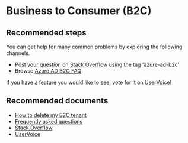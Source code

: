  <properties
	pageTitle="Business to Consumer (B2C)"
	description="Business to Consumer (B2C)"
	service="microsoft.azureactivedirectory"
	resource="b2cDirectories"
	authors="parakhj"
	displayOrder=""
	selfHelpType="generic"
	supportTopicIds="32570973"
	resourceTags=""
	productPesIds="14785,14785,16580"
	cloudEnvironments="public"
/>

# Business to Consumer (B2C)

## **Recommended steps**

You can get help for many common problems by exploring the following channels.

* Post your question on [Stack Overflow](http://stackoverflow.com/questions/tagged/azure-ad-b2c) using the tag 'azure-ad-b2c'
* Browse [Azure AD B2C FAQ](https://docs.microsoft.com/azure/active-directory-b2c/active-directory-b2c-faqs)

If you have a feature you would like to see, vote for it on [UserVoice](https://feedback.azure.com/forums/169401-azure-active-directory/category/160596-b2c)!


## **Recommended documents**
* [How to delete my B2C tenant](https://support.microsoft.com/help/3112170/-cannot-delete-error-when-you-try-to-delete-a-b2c-directory-in-azure-ad)
* [Frequently asked questions](https://docs.microsoft.com/azure/active-directory-b2c/active-directory-b2c-faqs)<br>
* [Stack Overflow](http://stackoverflow.com/questions/tagged/azure-ad-b2c)<br>
* [UserVoice](https://feedback.azure.com/forums/169401-azure-active-directory/category/160596-b2c)
